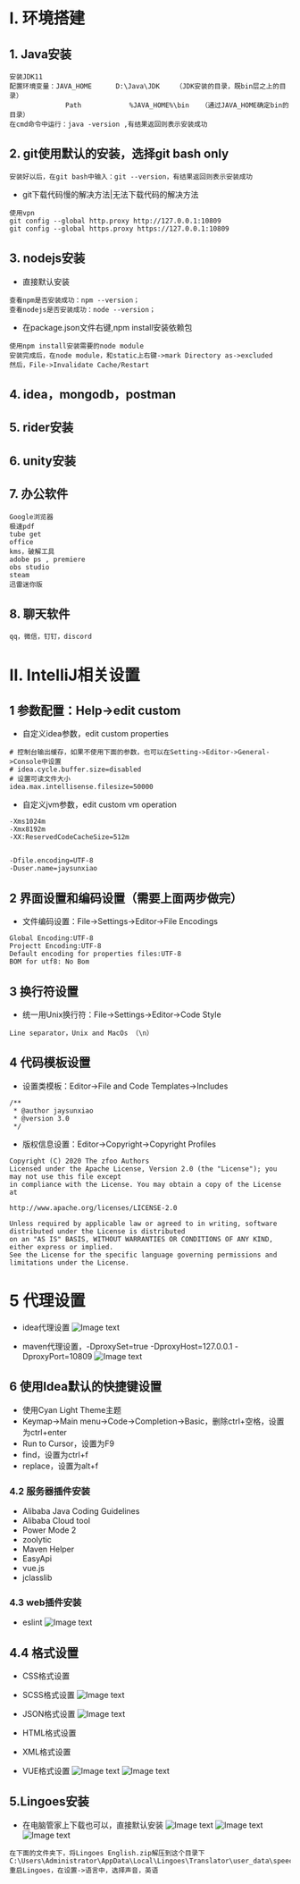 # Ⅰ. 环境搭建

## 1. Java安装

```
安装JDK11
配置环境变量：JAVA_HOME      D:\Java\JDK    （JDK安装的目录，既bin层之上的目录）
              Path            %JAVA_HOME%\bin   （通过JAVA_HOME确定bin的目录）
在cmd命令中运行：java -version ,有结果返回则表示安装成功
```

## 2. git使用默认的安装，选择git bash only

```
安装好以后，在git bash中输入：git --version，有结果返回则表示安装成功
```

- git下载代码慢的解决方法|无法下载代码的解决方法
```
使用vpn
git config --global http.proxy http://127.0.0.1:10809
git config --global https.proxy https://127.0.0.1:10809
```

## 3. nodejs安装

- 直接默认安装

```
查看npm是否安装成功：npm --version；  
查看nodejs是否安装成功：node --version；
```

- 在package.json文件右键,npm install安装依赖包

```
使用npm install安装需要的node module
安装完成后，在node module，和static上右键->mark Directory as->excluded
然后，File->Invalidate Cache/Restart
```

## 4. idea，mongodb，postman

## 5. rider安装

## 6. unity安装

## 7. 办公软件

```
Google浏览器
极速pdf
tube get
office
kms，破解工具
adobe ps , premiere
obs studio
steam
迅雷迷你版
```

## 8. 聊天软件

```
qq，微信，钉钉，discord
```

# Ⅱ. IntelliJ相关设置

## 1 参数配置：Help->edit custom

- 自定义idea参数，edit custom properties

````
# 控制台输出缓存，如果不使用下面的参数，也可以在Setting->Editor->General->Console中设置
# idea.cycle.buffer.size=disabled
# 设置可读文件大小
idea.max.intellisense.filesize=50000
````

- 自定义jvm参数，edit custom vm operation

```
-Xms1024m
-Xmx8192m
-XX:ReservedCodeCacheSize=512m


-Dfile.encoding=UTF-8
-Duser.name=jaysunxiao
```

## 2 界面设置和编码设置（需要上面两步做完）

- 文件编码设置：File->Settings->Editor->File Encodings

```
Global Encoding:UTF-8
Projectt Encoding:UTF-8
Default encoding for properties files:UTF-8
BOM for utf8: No Bom
```

## 3 换行符设置

- 统一用Unix换行符：File->Settings->Editor->Code Style

```
Line separator，Unix and MacOs （\n）
```

## 4 代码模板设置

- 设置类模板：Editor->File and Code Templates->Includes

```
/**
 * @author jaysunxiao
 * @version 3.0
 */
```

- 版权信息设置：Editor->Copyright->Copyright Profiles

```
Copyright (C) 2020 The zfoo Authors
Licensed under the Apache License, Version 2.0 (the "License"); you may not use this file except
in compliance with the License. You may obtain a copy of the License at

http://www.apache.org/licenses/LICENSE-2.0

Unless required by applicable law or agreed to in writing, software distributed under the License is distributed
on an "AS IS" BASIS, WITHOUT WARRANTIES OR CONDITIONS OF ANY KIND, either express or implied.
See the License for the specific language governing permissions and limitations under the License.
```

# 5 代理设置

- idea代理设置
  ![Image text](../image/idea/idea-proxy.jpg)

- maven代理设置，-DproxySet=true -DproxyHost=127.0.0.1 -DproxyPort=10809
  ![Image text](../image/idea/idea-proxy-maven.jpg)

## 6 使用Idea默认的快捷键设置

- 使用Cyan Light Theme主题
- Keymap->Main menu->Code->Completion->Basic，删除ctrl+空格，设置为ctrl+enter
- Run to Cursor，设置为F9
- find，设置为ctrl+f
- replace，设置为alt+f

### 4.2 服务器插件安装

- Alibaba Java Coding Guidelines
- Alibaba Cloud tool
- Power Mode 2
- zoolytic
- Maven Helper
- EasyApi
- vue.js
- jclasslib

### 4.3 web插件安装

- eslint
  ![Image text](../image/idea/idea-plugin-eslint-setup.png)

## 4.4 格式设置

- CSS格式设置
- SCSS格式设置
  ![Image text](../image/idea/idea-setting-css.png)

- JSON格式设置
  ![Image text](../image/idea/idea-setting-json.png)

- HTML格式设置
- XML格式设置
- VUE格式设置
  ![Image text](../image/idea/idea-setting-html-0.png)
  ![Image text](../image/idea/idea-setting-html-1.png)

## 5.Lingoes安装

- 在电脑管家上下载也可以，直接默认安装
  ![Image text](../image/idea/lingoes-00.png)
  ![Image text](../image/idea/lingoes-01.png)
  ![Image text](../image/idea/lingoes-02.png)

```
在下面的文件夹下，将Lingoes English.zip解压到这个目录下
C:\Users\Administrator\AppData\Local\Lingoes\Translator\user_data\speech
重启Lingoes，在设置->语言中，选择声音，英语
```
